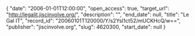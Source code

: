{
  "date": "2006-01-01T12:00:00", 
  "open_access": true, 
  "target_url": "http://legalit.jiscinvolve.org/", 
  "description": "", 
  "end_date": null, 
  "title": "Le Gal IT", 
  "record_id": "20060101T120000/Y/s2YsI1ct52/mUCKHcQ/w==", 
  "publisher": "jiscinvolve.org", 
  "slug": 4620300, 
  "start_date": null
}

